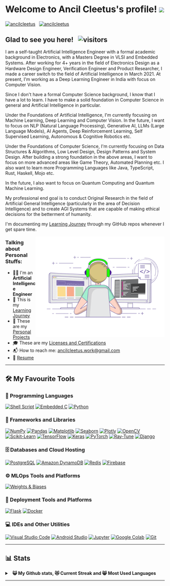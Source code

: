 # Welcome to Ancil Cleetus's profile! <a href="https://www.ancilcleetus.com/"><img src="https://media.giphy.com/media/hvRJCLFzcasrR4ia7z/giphy.gif" width="25px"></a>

<a href="https://www.linkedin.com/in/ancilcleetus/" target="_blank"><img align="center" src="https://raw.githubusercontent.com/rahuldkjain/github-profile-readme-generator/master/src/images/icons/Social/linked-in-alt.svg" alt="ancilcleetus" height="30" width="40" /></a>
&nbsp;
<a href="https://www.instagram.com/ancilcleetus/" target="_blank"><img align="center" src="https://raw.githubusercontent.com/rahuldkjain/github-profile-readme-generator/master/src/images/icons/Social/instagram.svg" alt="ancilcleetus" height="30" width="40" /></a>
&nbsp;

## Glad to see you here! &nbsp; ![visitors](https://vbr.nathanchung.dev/badge?page_id=ancilcleetus.ancilcleetus)

I am a self-taught Artificial Intelligence Engineer with a formal academic background in Electronics, with a Masters Degree in VLSI and Embedded Systems. After working for 4+ years in the ﬁeld of Electronics Design as a Hardware Design Engineer, Verification Engineer and Product Researcher, I made a career switch to the field of Artificial Intelligence in March 2021. At present, I'm working as a Deep Learning Engineer in India with focus on Computer Vision.

Since I don't have a formal Computer Science background, I know that I have a lot to learn. I have to make a solid foundation in Computer Science in general and Artificial Intelligence in particular.

Under the Foundations of Artificial Intelligence, I'm currently focusing on Machine Learning, Deep Learning and Computer Vision. In the future, I want to focus on NLP (Natural Language Processing), Generative AI, LLMs (Large Language Models), AI Agents, Deep Reinforcement Learning, Self Supervised Learning, Autonomous & Cognitive Robotics etc.

Under the Foundations of Computer Science, I'm currently focusing on Data Structures & Algorithms, Low Level Design, Design Patterns and System Design. After building a strong foundation in the above areas, I want to focus on more advanced areas like Game Theory, Automated Planning etc. I also want to learn more Programming Languages like Java, TypeScript, Rust, Haskell, Mojo etc.

In the future, I also want to focus on Quantum Computing and Quantum Machine Learning.

My professional end goal is to conduct Original Research in the field of Artificial General Intelligence (particularly in the area of Decision Intelligence) and to create AGI Systems that are capable of making ethical decisions for the betterment of humanity.

I'm documenting my [Learning Journey](https://github.com/ancilcleetus/My-Learning-Journey) through my GitHub repos whenever I get spare time.


<img align="right" alt="GIF" src="https://github.com/ancilcleetus/ancilcleetus/blob/main/coding.gif?raw=true" width="408" height="318" />


### Talking about Personal Stuffs:

- 👨‍💻 I'm an **Artificial Intelligence Engineer**
- 🌱 This is my [Learning Journey](https://github.com/ancilcleetus/My-Learning-Journey)
- 🎨️ These are my [Personal Projects](https://github.com/ancilcleetus/Personal-Projects)
- 🎓 These are my [Licenses and Certifications](https://github.com/ancilcleetus/Licenses-and-Certifications)
- 📬 How to reach me: [ancilcleetus.work@gmail.com](mailto:ancilcleetus.work@gmail.com)
- 📝 [Resume](https://drive.google.com/file/d/1gLZTuUK296Mi--MOxlju_8MFNz904My2)

--------------------------------------------------------------------------------

## 🛠️ My Favourite Tools

### 💎 Programming Languages

<p>
    <a href="#"><img alt="Shell Script" src="https://img.shields.io/badge/Shell%20Script-121011?logo=gnu-bash&logoColor=white&style=flat"></a>
    <a href="#"><img alt="Embedded C" src="https://img.shields.io/badge/Embedded%20C-00599C?logo=c&logoColor=white&style=flat"></a>
    <a href="#"><img alt="Python" src="https://img.shields.io/badge/Python-14354C?logo=python&logoColor=white&style=flat"></a>
</p>

### 🧰 Frameworks and Libraries

<p>
    <a href="#"><img alt="NumPy" src="https://img.shields.io/badge/NumPy-013243?logo=numpy&logoColor=white&style=flat"></a>
    <a href="#"><img alt="Pandas" src="https://img.shields.io/badge/Pandas-150458?logo=pandas&logoColor=white&style=flat"></a>
    <a href="#"><img alt="Matplotlib" src="https://img.shields.io/badge/Matplotlib-blue?logo=plotly&logoColor=white&style=flat"></a>
    <a href="#"><img alt="Seaborn" src="https://img.shields.io/badge/Seaborn-7db0bc?logo=plotly&logoColor=white&style=flat"></a>
    <a href="#"><img alt="Plotly" src="https://img.shields.io/badge/Plotly-3F4F75?logo=plotly&logoColor=white&style=flat"></a>
    <a href="#"><img alt="OpenCV" src="https://img.shields.io/badge/OpenCV-brightgreen?logo=opencv&logoColor=white&style=flat"></a>
    <a href="#"><img alt="Scikit-Learn" src="https://img.shields.io/badge/Scikit Learn-orange?logo=scikitlearn&logoColor=white&style=flat"></a>
    <a href="#"><img alt="TensorFlow" src="https://img.shields.io/badge/TensorFlow-FF6F00?logo=tensorflow&logoColor=white&style=flat"></a>
    <a href="#"><img alt="Keras" src="https://img.shields.io/badge/Keras-D00000?logo=keras&logoColor=white&style=flat"></a>
    <a href="#"><img alt="PyTorch" src="https://img.shields.io/badge/PyTorch-red?logo=pytorch&logoColor=white&style=flat"></a>
    <a href="#"><img alt="Ray-Tune" src="https://img.shields.io/badge/Ray%20Tune-blue?logo=ray&logoColor=white&style=flat"></a>
    <a href="#"><img alt="Django" src="https://img.shields.io/badge/Django-green?logo=django&logoColor=white&style=flat"></a>
</p>

### 🗄️ Databases and Cloud Hosting

<p>
    <a href="#"><img alt="PostgreSQL" src ="https://img.shields.io/badge/PostgreSQL-316192?logo=postgresql&logoColor=white&style=flat"></a>
    <a href="#"><img alt="Amazon DynamoDB" src ="https://img.shields.io/badge/Amazon%20DynamoDB-blue?logo=amazondynamodb&logoColor=white&style=flat"></a>
    <a href="#"><img alt="Redis" src ="https://img.shields.io/badge/Redis-red?logo=redis&logoColor=white&style=flat"></a>
    <a href="#"><img alt="Firebase" src="https://img.shields.io/badge/Firebase-f8de09?logo=firebase&logoColor=white&style=flat"></a>
</p>

### ⚙️ MLOps Tools and Platforms

<p>
    <a href="#"><img alt="Weights & Biases" src="https://img.shields.io/badge/Weights%20%26%20Biases-FFBE00?logo=weightsandbiases&logoColor=white&style=flat"></a>

### 🚀 Deployment Tools and Platforms

<p>
    <a href="#"><img alt="Flask" src="https://img.shields.io/badge/Flask-000000?logo=flask&logoColor=white&style=flat"></a>
    <a href="#"><img alt="Docker" src="https://img.shields.io/badge/Docker-2496ED?logo=docker&logoColor=white&style=flat"></a>

### 💻 IDEs and Other Utilities

<p>
    <a href="#"><img alt="Visual Studio Code" src="https://img.shields.io/badge/Visual%20Studio%20Code-0078d7?logo=visual-studio-code&logoColor=white&style=flat"></a>
    <a href="#"><img alt="Android Studio" src="https://img.shields.io/badge/Android%20Studio-3DDC84?logo=android-studio&logoColor=white&style=flat"></a>
    <a href="#"><img alt="Jupyter" src="https://img.shields.io/badge/Jupyter-F37626?logo=Jupyter&logoColor=white&style=flat"></a>
    <a href="#"><img alt="Google Colab" src="https://img.shields.io/badge/Google%20Colab-F9AB00?logo=googlecolab&logoColor=white&style=flat"></a>
    <a href="#"><img alt="Git" src="https://img.shields.io/badge/Git-F05033?logo=git&logoColor=white&style=flat"></a>
</p>

--------------------------------------------------------------------------------

## 📊 Stats

<details>
  <summary>&nbsp;&nbsp;<b>😺 My Github stats, 😻 Current Streak and 😸 Most Used Languages</summary>
  <br/>
	<a href="https://github.com/anuraghazra/github-readme-stats" title="Go to Source"><img alt="ancilcleetus's Github Stats" src="https://denvercoder1-github-readme-stats.vercel.app/api?username=ancilcleetus&show_icons=true&count_private=true&theme=react&border=61dafb&hide_border=true" height="172px"/></a>
	<a href="https://github.com/anuraghazra/github-readme-stats" title="Go to Source"><img alt="ancilcleetus's Top Languages" src="https://github-readme-stats.vercel.app/api/top-langs/?username=ancilcleetus&langs_count=6&layout=compact&theme=react&hide_border=true&border_color=61dafb&hide=Jupyter%20Notebook,html,css,scss,pug,ruby,php,shell" height="172px"/></a>
  <br/>
  ⚡ I'm aspiring to be a <b>Polyglot Programmer</b> in diverse languages
  <br/>
  ⚠ <b>Note:</b> Top languages is only a metric of the languages my public code consists of and doesn't reflect experience or skill level.

<p align=center>
  <a href="https://git.io/streak-stats" title="Go to Source">
    <img alt="ancilcleetus's Streak" src="https://github-readme-streak-stats.herokuapp.com/?user=ancilcleetus&theme=react&border=61dafb" height="192px"/>
  </a>
</p>
<br />

</details>

--------------------------------------------------------------------------------


